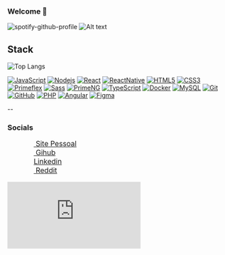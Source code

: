### Welcome 👋 

![spotify-github-profile](https://spotify-github-profile.vercel.app/api/view?uid=kaell_andrade&cover_image=true&theme=default&show_offline=false&background_color=ffffff&interchange=false&bar_color=b14e79&bar_color_cover=true)
![Alt text](https://spotify-recently-played-readme.vercel.app/api?user=kaell_andrade&count=7)

## Stack
![Top Langs](https://github-readme-stats.vercel.app/api/top-langs/?username=kaellandrade&hide=css,html)

[![JavaScript](https://img.shields.io/badge/-Javascript-yellow?style=flat-square&logo=javascript&logoColor=white)](https://developer.mozilla.org/pt-BR/docs/Web/JavaScript)
[![Nodejs](https://img.shields.io/badge/-Nodejs-black?style=flat-square&logo=Node.js)](https://nodejs.org/en)
[![React](https://img.shields.io/badge/-React-blue?style=flat-square&logo=react&logoColor=white)](https://react.dev/)
[![ReactNative](https://img.shields.io/badge/-ReactNative-blue?style=flat-square&logo=React&logoColor=white)](https://reactnative.dev/)
[![HTML5](https://img.shields.io/badge/-HTML5-E34F26?style=flat-square&logo=html5&logoColor=white)](https://developer.mozilla.org/pt-BR/docs/Web/HTML)
[![CSS3](https://img.shields.io/badge/-CSS3-1572B6?style=flat-square&logo=css3)](https://developer.mozilla.org/pt-BR/docs/Web/CSS)
[![Primeflex](https://img.shields.io/badge/PrimeFlex-563D7C?style=flat-square&logo=angular)](https://primeflex.org/)
[![Sass](https://img.shields.io/badge/SASS-BF4080?style=flat-square&logo=sass)](https://sass-lang.com/)
[![PrimeNG](https://img.shields.io/badge/PrimeNG-blue?style=flat-square&logo=angular&logoColor=red)](https://primeng.org/)
[![TypeScript](https://img.shields.io/badge/-TypeScript-blue?style=flat-square&logo=typescript&logoColor=white)](https://www.typescriptlang.org/)
[![Docker](https://img.shields.io/badge/docker-black?style=flat-square&logo=docker)](https://www.docker.com/)
[![MySQL](https://img.shields.io/badge/-MySQL-black?style=flat-square&logo=mysql&logoColor=white)](https://www.mysql.com/)
[![Git](https://img.shields.io/badge/-Git-black?style=flat-square&logo=git)](https://git-scm.com/)
[![GitHub](https://img.shields.io/badge/-GitHub-181717?style=flat-square&logo=github)](https://github.com/kaellandrade)
[![PHP](https://img.shields.io/badge/-PHP-7A86B8?style=flat-square&logo=PHP&logoColor=white)](https://www.php.net/)
[![Angular](https://img.shields.io/badge/Angular-303030?style=flat-square&logo=angular&logoColor=c3002f)](https://angular.io/)
[![Figma](https://img.shields.io/badge/figma-white?style=flat-square&logo=figma&logoColor=c3002f)](https://www.figma.com/)

--

### Socials
<ul style="list-style-type: none; align-items: center; font-size:16px;">
<li>
<a href="https://kaellandrade.github.io/cael/" target="_blank" rel="noreferrer"><img src="https://kaellandrade.github.io/cael/img/logos/cael.svg" width="32" height="16" /> Site Pessoal</a> 
</li>
<li>
<a href="https://www.github.com/kaellandrade" target="_blank" rel="noreferrer"><img src="https://raw.githubusercontent.com/danielcranney/readme-generator/main/public/icons/socials/github.svg" width="32" height="16" /> Gihub</a> 
</li>
<li>
<a href="https://www.linkedin.com/in/micael-andrade-784523220/" target="_blank" rel="noreferrer"><img src="https://raw.githubusercontent.com/danielcranney/readme-generator/main/public/icons/socials/linkedin.svg" width="32" height="16" />Linkedin</a> 
</li>
<li>
<a href="https://www.reddit.com/user/gandalf_cinzento/" target="_blank" rel="noreferrer"><img src="https://www.svgrepo.com/show/14413/reddit.svg" width="32" height="16"/> Reddit</a> 
</li>
</ul>





<embed src="https://wakatime.com/share/@710dc7b1-1e26-4e5e-a1e2-41bba79ac253/b38d44f4-46e0-44a0-99c3-3466ceb4c743.svg"></embed>
